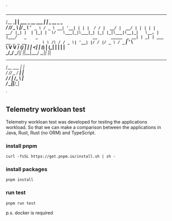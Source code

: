 `
 _____     _                     _               
/__   \___| | ___ _ __ ___   ___| |_ _ __ _   _  
  / /\/ _ \ |/ _ \ '_ ` _ \ / _ \ __| '__| | | | 
 / / |  __/ |  __/ | | | | |  __/ |_| |  | |_| | 
 \/   \___|_|\___|_| |_| |_|\___|\__|_|   \__, | 
                                          |___/  
                    _    _                       
__      _____  _ __| | _| | ___   __ _ _ __      
\ \ /\ / / _ \| '__| |/ / |/ _ \ / _` | '_ \     
 \ V  V / (_) | |  |   <| | (_) | (_| | | | |    
  \_/\_/ \___/|_|  |_|\_\_|\___/ \__,_|_| |_|    
                                                 
 _____          _                                
/__   \___  ___| |_                              
  / /\/ _ \/ __| __|                             
 / / |  __/\__ \ |_                              
 \/   \___||___/\__|                             
                                                                                    
                                                                                               
`                                                               
                                        


## Telemetry workloan test
Telemetry workloan test was developed for testing the applications workload. So that we can make a comparison between the applications in Java, Rust, Rust (no ORM) and TypeScript. 

### install pnpm
`curl -fsSL https://get.pnpm.io/install.sh | sh -`

### install packages
`pnpm install`

### run test
`pnpm run test`


p.s. docker is required